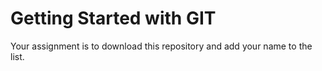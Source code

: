 # Getting Started with GIT
Your assignment is to download this repository and add your name to the list. 
